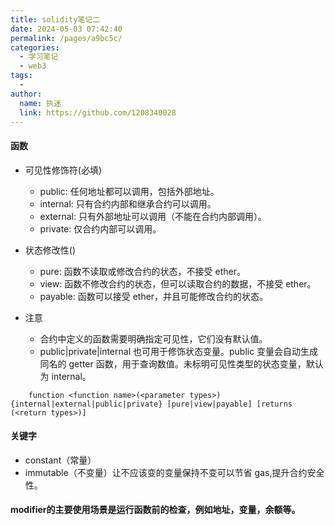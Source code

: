 ```yaml
---
title: solidity笔记二
date: 2024-05-03 07:42:40
permalink: /pages/a9bc5c/
categories:
  - 学习笔记
  - web3
tags:
  - 
author: 
  name: 执迷
  link: https://github.com/1208340028
---
```

#### 函数

- 可见性修饰符(必填)

  - public: 任何地址都可以调用，包括外部地址。
  - internal: 只有合约内部和继承合约可以调用。
  - external: 只有外部地址可以调用（不能在合约内部调用）。
  - private: 仅合约内部可以调用。

- 状态修改性()

  - pure: 函数不读取或修改合约的状态，不接受 ether。
  - view: 函数不修改合约的状态，但可以读取合约的数据，不接受 ether。
  - payable: 函数可以接受 ether，并且可能修改合约的状态。


- 注意
  - 合约中定义的函数需要明确指定可见性，它们没有默认值。
  - public|private|internal 也可用于修饰状态变量。public 变量会自动生成同名的 getter 函数，用于查询数值。未标明可见性类型的状态变量，默认为 internal。

```sol
    function <function name>(<parameter types>) {internal|external|public|private} [pure|view|payable] [returns (<return types>)]
```

#### 关键字

- constant（常量）
- immutable（不变量）让不应该变的变量保持不变可以节省 gas,提升合约安全性。


#### modifier的主要使用场景是运行函数前的检查，例如地址，变量，余额等。
